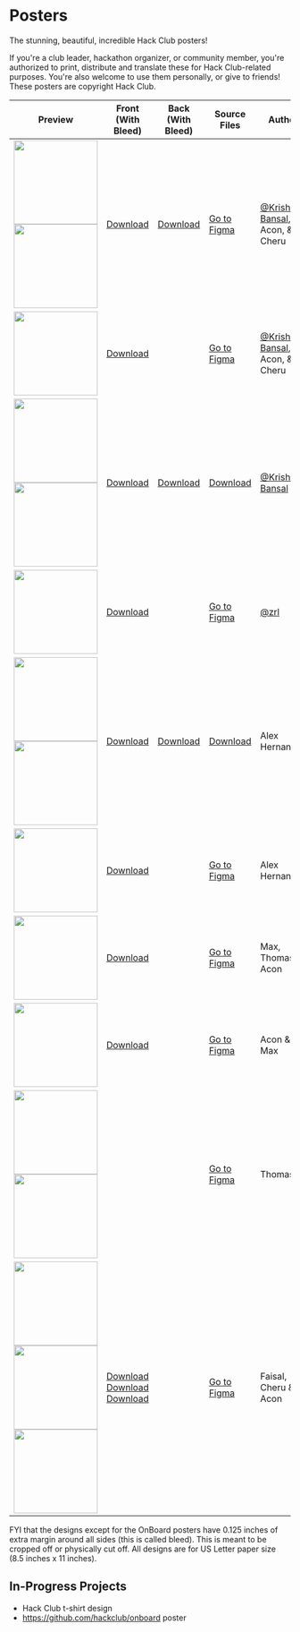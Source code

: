 # Posters

The stunning, beautiful, incredible Hack Club posters!

If you're a club leader, hackathon organizer, or community member, you're authorized to print, distribute and translate these for Hack Club-related purposes. You're also welcome to use them personally, or give to friends! These posters are copyright Hack Club.

| Preview | Front (With Bleed) | Back (With Bleed) | Source Files | Author |
| --- | --- | --- | --- | --- |
| <img src="https://cloud-j37gyzhpn-hack-club-bot.vercel.app/19x11.5-front-preview.png" width="150"> <img src="https://cloud-j37gyzhpn-hack-club-bot.vercel.app/09x11.5-back-preview.png" width="150"> | [Download](https://cloud-4qmgsogun-hack-club-bot.vercel.app/09x11.5-front-648dpi__1_.png) | [Download](https://cloud-hgfpou9oo-hack-club-bot.vercel.app/09x11.5-back-648dpi__1_.png) | [Go to Figma](https://www.figma.com/design/jGaxkfh1WOHNZRnhQO9HtO/sprig?node-id=3001-769&t=ExdpPnJuR8quK4Xj-1) | [@Krishna Bansal](https://hackclub.slack.com/team/U03CBNJUWJG), Acon, & Cheru |
| <img src="https://cloud-j37gyzhpn-hack-club-bot.vercel.app/211.5x17.5-preview.png" width="150"> | [Download](https://cloud-i0qlzatvc-hack-club-bot.vercel.app/011.5x17.5-648dpi__3_.png) | | [Go to Figma](https://www.figma.com/design/jGaxkfh1WOHNZRnhQO9HtO/sprig?node-id=3001-769&t=ExdpPnJuR8quK4Xj-1) | [@Krishna Bansal](https://hackclub.slack.com/team/U03CBNJUWJG), Acon, & Cheru |
| <img src="https://cloud-fgyqs51rz-hack-club-bot.vercel.app/0sinerider_poster_-_preview_-_front.jpg" width="150"> <img src="https://cloud-fgyqs51rz-hack-club-bot.vercel.app/1sinerider_poster_-_preview_-_back.jpg" width="150"> | [Download](https://cloud-3f1y6powb-hack-club-bot.vercel.app/0sinerider_poster_-_front.png) | [Download](https://cloud-bl4vim1zn-hack-club-bot.vercel.app/0sinerider_poster_-_back.png) | [Download](https://cloud-kygirazin-hack-club-bot.vercel.app/0sinerider_poster_source_files.zip) | [@Krishna Bansal](https://hackclub.slack.com/team/U03CBNJUWJG) |
| <img src="https://cloud-dzpjdsdgo-hack-club-bot.vercel.app/0onboard_classroom_door_poster.jpg" width="150"> | [Download](https://cloud-9n35616c4-hack-club-bot.vercel.app/0onboard_classroom_door_poster.png) | | [Go to Figma](https://www.figma.com/file/EuyHDwjvZCHcQLTSU7oO0g/OnBoard-Classroom-Door-Poster?type=design&node-id=0%3A1&mode=design&t=Lk2cZcnHt2i24VEq-1) | [@zrl](https://hackclub.slack.com/team/U0266FRGP) |
| <img src="https://cloud-aha36yyim-hack-club-bot.vercel.app/0hack_club_onboard_front_preview.jpeg" width="150"> <img src="https://cloud-m29of7avv-hack-club-bot.vercel.app/0hack_club_onboard_back_preview.jpeg" width="150"> | [Download](https://cloud-3ol6zn29x-hack-club-bot.vercel.app/2hack_club_onboardd_front.png) | [Download](https://cloud-3ol6zn29x-hack-club-bot.vercel.app/1hack_club_onboardd_back.png) | [Download](https://cloud-3ol6zn29x-hack-club-bot.vercel.app/0hack_club_onboard.pdf) | Alex Hernandez |
| <img src="https://cloud-8h9lxyuz4-hack-club-bot.vercel.app/0onboard_poster_medium.jpeg" width="150"> | [Download](https://cloud-r6tqodlsa-hack-club-bot.vercel.app/0onboard_classroom_door_poster_-_roman.pdf) | | [Go to Figma](https://www.figma.com/file/EuyHDwjvZCHcQLTSU7oO0g/OnBoard-Classroom-Door-Poster?type=design&node-id=345%3A425&mode=design&t=7bzsFi9Ia2IdxL0G-1) | Alex Hernandez |
| <img src="https://cloud-mn2w2p0s2-hack-club-bot.vercel.app/0bobapreview.png" width="150"> | [Download](https://cloud-dzeojhyd1-hack-club-bot.vercel.app/0colorfulboba.pdf) | | [Go to Figma](https://www.figma.com/design/NOTPOSApwf87UwEEPsDuab/Boba-Finale?t=y3e9F3hOYteh5kUo-0) | Max, Thomas, & Acon |
| <img src="https://cloud-c4rhip7ps-hack-club-bot.vercel.app/0image.png" width="150"> | [Download](https://cloud-763tlqkgr-hack-club-bot.vercel.app/0bobaposter3.png) | | [Go to Figma](https://www.figma.com/design/0nw4F63yUkNAyt8eGTvH5E/posters?node-id=106-588&t=i0Li5rEtqiHpq29G-1) | Acon & Max |
| <img src="https://cloud-pdy2nz86p-hack-club-bot.vercel.app/00frame_3.png" width="150"> <img src="https://cloud-ojk1xb9in-hack-club-bot.vercel.app/0frame_5.png" width="150"> |  | | [Go to Figma](https://www.figma.com/design/DigahglUEW5HIq7GvfP9Ji/Hack-Club-Pizza?node-id=97-8&node-type=symbol&t=tIQR8nU7RrYcZUDF-0) | Thomas |
| <img src="https://cloud-lk08szl1f-hack-club-bot.vercel.app/2frame_5.jpg" width="150"> <img src="https://cloud-lk08szl1f-hack-club-bot.vercel.app/1frame_4.jpg" width="150"> <img src="https://cloud-lk08szl1f-hack-club-bot.vercel.app/0frame_3.jpg" width="150"> | [Download](https://cloud-lc1lo82df-hack-club-bot.vercel.app/2frame_5.pdf) [Download](https://cloud-lc1lo82df-hack-club-bot.vercel.app/1frame_4.pdf) [Download](https://cloud-lc1lo82df-hack-club-bot.vercel.app/0frame_3.pdf) | | [Go to Figma](https://www.figma.com/design/nczE5HmovMiEMSkKYeFuBP/Hackaccino-Poster?node-id=50-57&t=DalUn2rhrK1aZujT-1) | Faisal, Cheru & Acon |

FYI that the designs except for the OnBoard posters have 0.125 inches of extra margin around all sides (this is called bleed). This is meant to be cropped off or physically cut off. All designs are for US Letter paper size (8.5 inches x 11 inches).

## In-Progress Projects

- Hack Club t-shirt design
- https://github.com/hackclub/onboard poster
